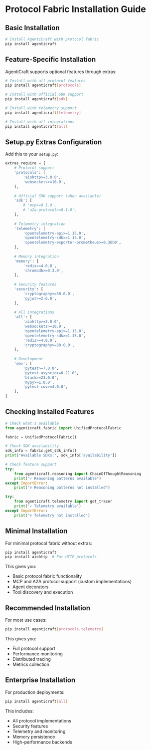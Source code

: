 # Protocol Fabric Installation Guide

## Basic Installation

```bash
# Install AgentiCraft with protocol fabric
pip install agenticraft
```

## Feature-Specific Installation

AgentiCraft supports optional features through extras:

```bash
# Install with all protocol features
pip install agenticraft[protocols]

# Install with official SDK support
pip install agenticraft[sdk]

# Install with telemetry support
pip install agenticraft[telemetry]

# Install with all integrations
pip install agenticraft[all]
```

## Setup.py Extras Configuration

Add this to your `setup.py`:

```python
extras_require = {
    # Protocol support
    'protocols': [
        'aiohttp>=3.8.0',
        'websockets>=10.0',
    ],
    
    # Official SDK support (when available)
    'sdk': [
        # 'mcp>=0.1.0',
        # 'a2a-protocol>=0.1.0',
    ],
    
    # Telemetry integration
    'telemetry': [
        'opentelemetry-api>=1.15.0',
        'opentelemetry-sdk>=1.15.0',
        'opentelemetry-exporter-prometheus>=0.36b0',
    ],
    
    # Memory integration
    'memory': [
        'redis>=4.0.0',
        'chromadb>=0.3.0',
    ],
    
    # Security features
    'security': [
        'cryptography>=38.0.0',
        'pyjwt>=2.6.0',
    ],
    
    # All integrations
    'all': [
        'aiohttp>=3.8.0',
        'websockets>=10.0',
        'opentelemetry-api>=1.15.0',
        'opentelemetry-sdk>=1.15.0',
        'redis>=4.0.0',
        'cryptography>=38.0.0',
    ],
    
    # Development
    'dev': [
        'pytest>=7.0.0',
        'pytest-asyncio>=0.21.0',
        'black>=23.0.0',
        'mypy>=1.0.0',
        'pytest-cov>=4.0.0',
    ],
}
```

## Checking Installed Features

```python
# Check what's available
from agenticraft.fabric import UnifiedProtocolFabric

fabric = UnifiedProtocolFabric()

# Check SDK availability
sdk_info = fabric.get_sdk_info()
print("Available SDKs:", sdk_info['availability'])

# Check feature support
try:
    from agenticraft.reasoning import ChainOfThoughtReasoning
    print("✓ Reasoning patterns available")
except ImportError:
    print("✗ Reasoning patterns not installed")

try:
    from agenticraft.telemetry import get_tracer
    print("✓ Telemetry available")
except ImportError:
    print("✗ Telemetry not installed")
```

## Minimal Installation

For minimal protocol fabric without extras:

```bash
pip install agenticraft
pip install aiohttp  # For HTTP protocols
```

This gives you:
- Basic protocol fabric functionality
- MCP and A2A protocol support (custom implementations)
- Agent decorators
- Tool discovery and execution

## Recommended Installation

For most use cases:

```bash
pip install agenticraft[protocols,telemetry]
```

This gives you:
- Full protocol support
- Performance monitoring
- Distributed tracing
- Metrics collection

## Enterprise Installation

For production deployments:

```bash
pip install agenticraft[all]
```

This includes:
- All protocol implementations
- Security features
- Telemetry and monitoring
- Memory persistence
- High-performance backends
